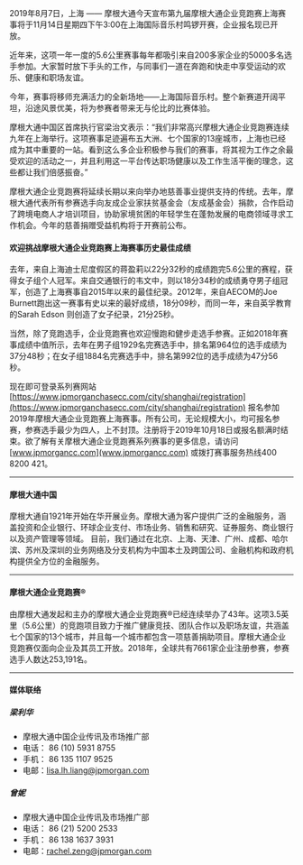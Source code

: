 2019年8月7日，上海 —— 摩根大通今天宣布第九届摩根大通企业竞跑赛上海赛事将于11月14日星期四下午3:00在上海国际音乐村鸣锣开赛，企业报名现已开放。

近年来，这项一年一度的5.6公里赛事每年都吸引来自200多家企业的5000多名选手参加。大家暂时放下手头的工作，与同事们一道在奔跑和快走中享受运动的欢乐、健康和职场友谊。

今年，赛事将移师充满活力的全新场地——上海国际音乐村。整个新赛道开阔平坦，沿途风景优美，将为参赛者带来无与伦比的比赛体验。

摩根大通中国区首席执行官梁治文表示：“我们非常高兴摩根大通企业竞跑赛连续九年在上海举行。这项赛事足迹遍布五大洲、七个国家的13座城市，上海也已经成为其中重要的一站。看到这么多企业积极参与我们的赛事，将其视为工作之余最受欢迎的活动之一，并且利用这一平台传达职场健康以及工作生活平衡的理念，这些都让我们倍感振奋。”

摩根大通企业竞跑赛将延续长期以来向举办地慈善事业提供支持的传统。去年，摩根大通代表所有参赛选手向友成企业家扶贫基金会（友成基金会）捐款，合作启动了跨境电商人才培训项目，协助家境贫困的年轻学生在蓬勃发展的电商领域寻求工作机会。今年的慈善捐赠受益机构将于开赛前公布。

 #### 欢迎挑战摩根大通企业竞跑赛上海赛事历史最佳成绩 

去年，来自上海迪士尼度假区的蒋盈莉以22分32秒的成绩跑完5.6公里的赛程，获得女子组个人冠军。来自交通银行的韦文中，则以18分34秒的成绩勇夺男子组冠军，创造了上海赛事自2015年以来的最佳纪录。2012年，来自AECOM的Joe Burnett跑出这一赛事有史以来的最好成绩，18分09秒，而同一年，来自英孚教育的Sarah Edson 则创造了女子纪录，21分25秒。

当然，除了竞跑选手，企业竞跑赛也欢迎慢跑和健步走选手参赛。正如2018年赛事成绩中值所示，去年在男子组1929名完赛选手中，排名第964位的选手成绩为37分48秒；在女子组1884名完赛选手中，排名第992位的选手成绩为47分56秒。

现在即可登录系列赛网站 [https://www.jpmorganchasecc.com/city/shanghai/registration](https://www.jpmorganchasecc.com/city/shanghai/registration) 报名参加2019年摩根大通企业竞跑赛上海赛事。所有公司，无论规模大小，均可报名参赛，参赛选手最少为四人，上不封顶。注册将于2019年10月18日或报名额满时结束。欲了解有关摩根大通企业竞跑赛系列赛事的更多信息，请访问 [www.jpmorgancc.com](www.jpmorgancc.com) 或拨打赛事服务热线400 8200 421。
 
---

#### 摩根大通中国

摩根大通自1921年开始在华开展业务。摩根大通为客户提供广泛的金融服务，涵盖投资和企业银行、环球企业支付、市场业务、销售和研究、证券服务、商业银行以及资产管理等领域。 目前，我们通过在北京、上海、天津、广州、成都、哈尔滨、苏州及深圳的业务网络及分支机构为中国本土及跨国公司、金融机构和政府机构提供全方位的金融服务。

---

#### 摩根大通企业竞跑赛®

由摩根大通发起和主办的摩根大通企业竞跑赛®已经连续举办了43年。这项3.5英里（5.6公里）的竞跑项目致力于推广健康竞技、团队合作以及职场友谊，共涵盖七个国家的13个城市，并且每一个城市都包含一项慈善捐助项目。摩根大通企业竞跑赛仅面向企业及其员工开放。2018年，全球共有7661家企业注册参赛，参赛选手人数达253,191名。

----

#### 媒体联络

##### 梁利华

* 摩根大通中国企业传讯及市场推广部 
* 电话： 86 (10) 5931 8755	
* 手机： 86 135 1107 9525 
* 电邮：lisa.lh.liang@jpmorgan.com

##### 曾妮

* 摩根大通中国企业传讯及市场推广部 
* 电话： 86 (21) 5200 2533
* 手机： 86 138 1637 3931
* 电邮：rachel.zeng@jpmorgan.com
